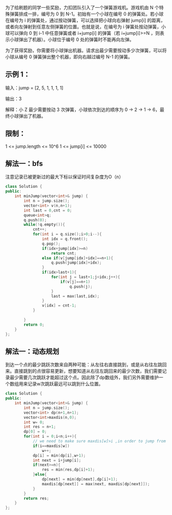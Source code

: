 为了给刷题的同学一些奖励，力扣团队引入了一个弹簧游戏机。游戏机由 N 个特殊弹簧排成一排，编号为 0 到 N-1。初始有一个小球在编号 0 的弹簧处。若小球在编号为 i 的弹簧处，通过按动弹簧，可以选择把小球向右弹射 jump[i] 的距离，或者向左弹射到任意左侧弹簧的位置。也就是说，在编号为 i 弹簧处按动弹簧，小球可以弹向 0 到 i-1 中任意弹簧或者 i+jump[i] 的弹簧（若 i+jump[i]>=N ，则表示小球弹出了机器）。小球位于编号 0 处的弹簧时不能再向左弹。

为了获得奖励，你需要将小球弹出机器。请求出最少需要按动多少次弹簧，可以将小球从编号 0 弹簧弹出整个机器，即向右越过编号 N-1 的弹簧。

## 示例 1：

输入：jump = [2, 5, 1, 1, 1, 1]

输出：3

解释：小 Z 最少需要按动 3 次弹簧，小球依次到达的顺序为 0 -> 2 -> 1 -> 6，最终小球弹出了机器。

## 限制：

1 <= jump.length <= 10^6
1 <= jump[i] <= 10000

## 解法一：bfs
注意记录已被更新过的最大下标以保证时间复杂度为O（n）
```cpp
class Solution {
public:
    int minJump(vector<int>& jump) {
        int n = jump.size();
        vector<int> v(n,n+1);
        int last = 0,cnt = 0;
        queue<int>q;
        q.push(0);
        while(!q.empty()){
            cnt++;
            for(int i = q.size();i>0;i--){
                int idx = q.front();
                q.pop();
                if(idx+jump[idx]>=n)
                    return cnt;
                else if(v[jump[idx]+idx]==n+1){
                    q.push(jump[idx]+idx);
                }
                if(idx>last+1){
                    for(int j = last+1;j<idx;j++){
                        if(v[j]==n+1)
                            q.push(j);
                    }
                    last = max(last,idx);
                }
                v[idx] = cnt-1;
            }
            
        }
        return 0;
    }
};

```
## 解法一：动态规划
到达一个点的最少跳跃次数来自两种可能：从左往右直接跳到，或是从右往左跳回来。直接跳到的点很容易更新，想要知道从右往左跳回来的最少次数，我们需要记录最少需要几次跳跃才能超过这个点。因此除了dp数组外，我们另外需要维护一个数组用来记录w次跳跃最远可以跳到什么位置。
```cpp
class Solution {
public:
    int minJump(vector<int>& jump) {
        int n = jump.size();
        vector<int> dp(n+1,n+1);
        vector<int>maxdis(n,0);
        int w= 0;
        int res = n+1;
        dp[0] = 0;
        for(int i = 0;i<n;i++){
            // we need to make sure maxdis[w]>i ,in order to jump from right to left, it may be strange when i=0
            if(i==maxdis[w])
                w++;
            dp[i] = min(dp[i],w+1);
            int next = i+jump[i];
            if(next>=n){
                res = min(res,dp[i]+1);
            }else{
                dp[next] = min(dp[next],dp[i]+1);
                maxdis[dp[next]] = max(next, maxdis[dp[next]]); 
            }
        }    
        return res;    
    }
};
```